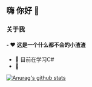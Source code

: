 ## 嗨 你好 👋

### 关于我

#### - ❤ 这是一个什么都不会的小渣渣

- 🌱 目前在学习C#
- 🌱 



[![Anurag's github stats](https://github-readme-stats.vercel.app/api?username=hyrjkfgzs)](https://github.com/anuraghazra/github-readme-stats)
